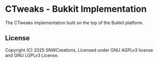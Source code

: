 # CTweaks - Bukkit Implementation

The CTweaks implementation built on the top of the Bukkit platform.

## License

Copyright (C) 2025 SNWCreations, Licensed under GNU AGPLv3 license and
 GNU LGPLv3 License.
